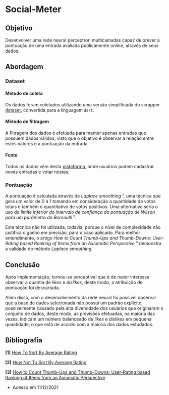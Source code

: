 # Social-Meter

## Objetivo

Desenvolver uma rede neural perceptron multicamadas capaz de prever a pontuação de uma entrada avaliada publicamente online, através de seus dados.

## Abordagem

### Dataset

#### Método de coleta

Os dados foram coletados utilizando uma versão simplificada do scrapper [dataset](https://github.com/thewaifuproject/waifu-dataset), convertida para a linguagem `dart`.

#### Método de filtragem

A filtragem dos dados é efetuada para manter apenas entradas que possuem dados válidos, visto que o objetivo é observar a relação entre estes valores e a pontuação da entrada.

#### Fonte
Todos os dados vêm desta [plataforma](https://mywaifulist.moe), onde usuários podem cadastrar novas entradas e votar nestas.

### Pontuação

A pontuação é calculada através de _Laplace smoothing_ ¹, uma técnica que gera um valor de 0 à 1 tomando em consideração a quantidade de votos totais e também o quantitativo de votos positivos. Uma alternativa seria o uso do _limite inferior do intervalo de confiança da pontuação de Wilson para um parâmetro de Bernoulli_ ².

Esta técnica não foi utilizada, todavia, porque o nível de complexidade não justifica o ganho em precisão, para o caso aplicado. Para melhor entendimento, o artigo _How to Count Thumb-Ups and Thumb-Downs: User-Rating based Ranking of Items from an Axiomatic Perspective_ ³ demonstra a validade do método _Laplace smoothing_.

## Conclusão

Após implementação, tornou-se perceptível que é de maior interesse observar a quantia de _likes_ e _dislikes_, deste modo, a atribuição de pontuação foi descartada.

Além disso, com o desenvolvimento da rede neural foi possível observar que a base de dados selecionada não possui um padrão explícito, possivelmente causado pela alta diversidade dos usuários que originaram o conjunto de dados, deste modo, as previsões efetuadas, na maioria das vezes, indicam um número balanceado de _likes_ e _dislikes_ em pequena quantidade, o que está de acordo com a maioria dos dados estudados.

## Bibliografia

**[1]** [How To Sort By Average Rating](https://planspace.org/2014/08/17/how-to-sort-by-average-rating/)

**[2]** [How Not To Sort By Average Rating](https://www.evanmiller.org/how-not-to-sort-by-average-rating.html)

**[3]** [How to Count Thumb-Ups and Thumb-Downs: User-Rating based Ranking of Items from an Axiomatic Perspective](https://www.dcs.bbk.ac.uk/~dell/publications/dellzhang_ictir2011.pdf)

- Acesso em 11/12/2021

